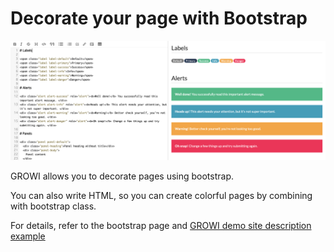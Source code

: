 # Decorate your page with Bootstrap

![](./images/bootstrap.png)

GROWI allows you to decorate pages using bootstrap.

You can also write HTML, so you can create colorful pages by combining with bootstrap class.

For details, refer to the bootstrap page and [GROWI demo site description example](https://demo.growi.org/Sandbox/Bootstrap3#edit)